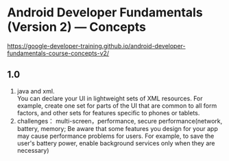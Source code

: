 # Android Developer Fundamentals (Version 2) — Concepts
https://google-developer-training.github.io/android-developer-fundamentals-course-concepts-v2/

## 1.0
1. java and xml.   
You can declare your UI in lightweight sets of XML resources. For example, create one set for parts of the UI that are common to all form factors, and other sets for features specific to phones or tablets.
2. challenges：  multi-screen，performance, secure
performance(network, battery, memory;  Be aware that some features you design for your app may cause performance problems for users. For example, to save the user's battery power, enable background services only when they are necessary)  

